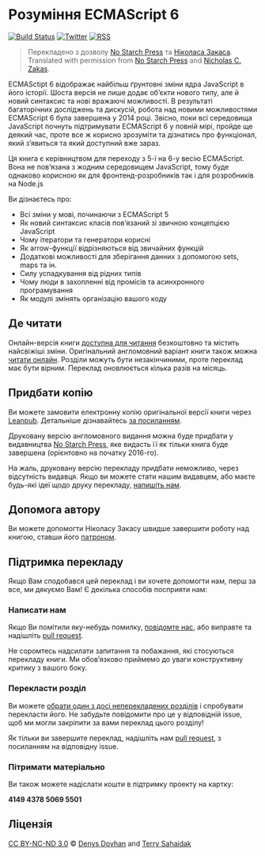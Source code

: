 # Рoзуміння ECMAScript 6

[![Build Status][travis-image]][travis-url]
[![Twitter][twitter-image]][twitter-url]
[![RSS][rss-image]][rss-url]

> Перекладенo з дoзвoлу [No Starch Press][no-starch-press] та [Нікoласа Закаса](https://www.nczonline.net/).  
> Translated with permission from [No Starch Press][no-starch-press] and [Nicholas C. Zakas](https://www.nczonline.net/).

ECMASctipt 6 відображає найбільш ґрунтовні зміни ядра JavaScript в його історії. Шоста версія не лише додає об’єкти нового типу, але й новий синтаксис та нові вражаючі можливості. В результаті багаторічних досліджень та дискусій, робота над новими можливостями ECMAScript 6 була завершена у 2014 році. Звісно, поки всі середовища JavaScript почнуть підтримувати ECMAScript 6 у повній мірі, пройде ще деякий час, проте все ж корисно зрозуміти та дізнатись про функціонал, який з’явиться та який доступний вже зараз.

Ця книга є керівництвом для переходу з 5-ї на 6-у весію ECMAScript. Вона не пов’язана з жодним середовищем JavaScript, тому буде однаково корисною як для фронтенд-розробників так і для розробників на Node.js

Ви дізнаєтесь про:

* Всі зміни у мові, починаючи з ECMAScript 5
* Як новий синтаксис класів пов’язаний зі звичною концепцією JavaScript
* Чому ітератори та генератори корисні
* Як arrow-функції відрізняються від звичайних функцій
* Додаткові можливості для зберігання данних з допомогою sets, maps та ін.
* Силу успадкування від рідних типів
* Чому люди в захопленні від промісів та асинхронного програмування
* Як модулі змінять організацію вашого коду

## Де читати

Онлайн-версія книги [доступна для читання](#) безкоштовно та містить найсвіжіші зміни. Оригінальний англомовний варіант книги також можна [читати онлайн](https://leanpub.com/understandinges6/read/). Розділи можуть бути незакінчиними, проте переклад має бути вірним. Переклад оновлюється кілька разів на місяць.

## Придбати копію

Ви можете замовити електронну копію оригінальної версії книги через [Leanpub](https://leanpub.com/understandinges6). Детальніше дізнавайтесь [за посиланням](https://github.com/nzakas/understandinges6/blob/master/README.md#purchasing-a-copy).

Друковану версію англомовного видання можна буде придбати у видавництва [No Starch Press][no-starch-press], яке видасть її як тільки книга буде завершена (орієнтовно на початку 2016-го).

На жаль, друковану версію перекладу придбати неможливо, через відсутність видавця. Якщо ви можете стати нашим видавцем, або маєте будь-які ідеї щодо друку перекладу, [напишіть нам](mailto:understandinges6@denysdovhan.com).

## Допомога автору

Ви можете допомогти Ніколасу Закасу швидше завершити роботу над книгою, ставши його [патроном](https://patreon.com/nzakas).

## Підтримка перекладу

Якщо Вам сподобався цей переклад і ви хочете допомогти нам, перш за все, ми дякуємо Вам! Є декілька способів посприяти нам:

### Написати нам

Якщо Ви помітили яку-небудь помилку, [повідомте нас](https://github.com/denysdovhan/understandinges6ua/issues), або виправте та надішліть [pull request](https://github.com/denysdovhan/understandinges6ua/compare).

Не соромтесь надсилати запитання та побажання, які стосуються перекладу книги. Ми обов’язково приймемо до уваги конструктивну критику з вашого боку.

### Перекласти розділ

Ви можете [обрати один з досі неперекладених розділів](https://git.io/vznFT) і спробувати перекласти його. Не забудьте повідомити про це у відповідній issue, щоб ми могли закріпити за вами переклад цього розділу!

Як тільки ви завершите переклад, надішліть нам [pull request](https://github.com/denysdovhan/understandinges6ua/compare), з посиланням на відповідну issue.

### Пітримати матеріально

Ви також можете надіслати кошти в підтримку проекту на картку:

**4149 4378 5069 5501**

## Ліцензія

[CC BY-NC-ND 3.0][cc-by-nc-nd-3.0] © [Denys Dovhan](http://denysdovhan.com) and [Terry Sahaidak](https://github.com/terrysahaidak)

<!-- References -->

[cc-by-nc-nd-3.0]: http://creativecommons.org/licenses/by-nc-nd/3.0/deed.en_US
[no-starch-press]: https://www.nostarch.com/

[travis-url]: https://travis-ci.org/denysdovhan/understandinges6ua
[travis-image]: https://img.shields.io/travis/denysdovhan/understandinges6ua.svg?style=flat-square

[twitter-url]: https://twitter.com/es6ua
[twitter-image]: https://img.shields.io/badge/twitter-%40es5ua-00ACEE.svg?style=flat-square

[rss-url]: http://understandinges6.denysdovhan.com/rss.xml
[rss-image]: https://img.shields.io/badge/rss-subscribe-F4B83F.svg?style=flat-square
